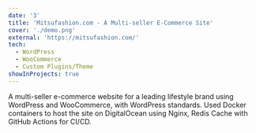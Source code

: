 ```yaml
---
date: '3'
title: 'Mitsufashion.com - A Multi-seller E-Commerce Site'
cover: './demo.png'
external: 'https://mitsufashion.com/'
tech:
  - WordPress
  - WooCommerce
  - Custom Plugins/Theme
showInProjects: true
---
```


A multi-seller e-commerce website for a leading lifestyle brand using WordPress and WooCommerce, with WordPress standards. Used Docker containers to host the site on DigitalOcean using Nginx, Redis Cache with GitHub Actions for CI/CD.
